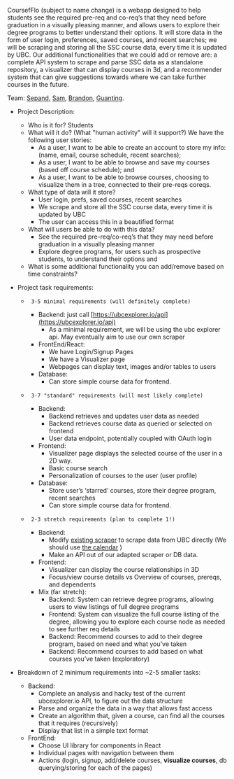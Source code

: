 CoursefFlo (subject to name change) is a webapp designed to help students see the required pre-req and co-req’s that they need before graduation in a visually pleasing manner, and allows users to explore their degree programs to better understand their options. It will store data in the form of user login, preferences, saved courses, and recent searches; we will be scraping and storing all the SSC course data, every time it is updated by UBC. Our additional functionalities that we could add or remove are: a complete API system to scrape and parse SSC data as a standalone repository, a visualizer that can display courses in 3d, and a recommender system that can give suggestions towards where we can take further courses in the future.

Team: [Sepand](https://github.com/DSep), [Sam](https://github.com/sam-ip), [Brandon](https://github.com/beetai), [Guanting](https://github.com/baconandchips).

*   Project Description:
    *   Who is it for? Students
    *   What will it do? (What "human activity" will it support?) We have the following user stories:
        *   As a user, I want to be able to create an account to store my info: (name, email, course schedule, recent searches);
        *   As a user, I want to be able to browse and save my courses (based off course schedule); and
        *   As a user, I want to be able to browse courses, choosing to visualize them in a tree, connected to their pre-reqs coreqs.
    *   What type of data will it store?
        *   User login, prefs, saved courses, recent searches
        *   We scrape and store all the SSC course data, every time it is updated by UBC
        *   The user can access this in a beautified format
    *   What will users be able to do with this data?
        *   See the required pre-req/co-req’s that they may need before graduation in a visually pleasing manner
        *   Explore degree programs, for users such as prospective students, to understand their options and 
    *   What is some additional functionality you can add/remove based on time constraints?


*   Project task requirements:
    *      3-5 minimal requirements (will definitely complete)
        *   Backend: just call [https://ubcexplorer.io/api](https://ubcexplorer.io/api)
            *   As a minimal requirement, we will be using the ubc explorer api. May eventually aim to use our own scraper
        *   FrontEnd/React: 
            *   We have Login/Signup Pages
            *   We have a Visualizer page
            *   Webpages can display text, images and/or tables to users
        *   Database:
            *   Can store simple course data for frontend.
    *      3-7 "standard" requirements (will most likely complete)
        *   Backend: 
            *   Backend retrieves and updates user data as needed
            *   Backend retrieves course data as queried or selected on frontend
            *   User data endpoint, potentially coupled with OAuth login
        *   Frontend: 
            *   Visualizer page displays the selected course of the user in a 2D way.
            *   Basic course search
            *   Personalization of courses to the user (user profile)
        *   Database: 
            *   Store user’s ‘starred’ courses, store their degree program, recent searches
            *   Can store simple course data for frontend.
    *      2-3 stretch requirements (plan to complete 1!)
        *   Backend:
            *   Modify [existing scraper](https://github.com/eyqs/req) to scrape data from UBC directly (We should use [the calendar](http://www.calendar.ubc.ca/vancouver/courses.cfm?page=name&code=CPSC) )
            *   Make an API out of our adapted scraper or DB data.
        *   Frontend: 
            *   Visualizer can display the course relationships in 3D
            *   Focus/view course details vs Overview of courses, prereqs, and dependents
        *   Mix (far stretch):
            *   Backend: System can retrieve degree programs, allowing users to view listings of full degree programs
            *   Frontend: System can visualize the full course listing of the degree, allowing you to explore each course node as needed to see further req details
            *   Backend: Recommend courses to add to their degree program, based on need and what you’ve taken
            *   Backend: Recommend courses to add based on what courses you’ve taken (exploratory)

*   Breakdown of 2 minimum requirements into ~2-5 smaller tasks:
    *   Backend: 
        *   Complete an analysis and hacky test of the current ubcexplorer.io API, to figure out the data structure
        *   Parse and organize the data in a way that allows fast access
        *   Create an algorithm that, given a course, can find all the courses that it requires (recursively)
        *   Display that list in a simple text format
    *   FrontEnd: 
        *   Choose UI library for components in React
        *   Individual pages with navigation between them
        *   Actions (login, signup, add/delete courses, **visualize courses**, db querying/storing for each of the pages)

<!-- Here are some basic wireframes/prototype sketches:

<img src="sketches/FigmaSketch1.png" alt="Sketch1" width="1000"/>
<img src="sketches/FigmaSketch2.png" alt="Sketch2" width="1000"/>
<img src="sketches/FigmaSketch3.png" alt="Sketch3" width="1000"/> -->
